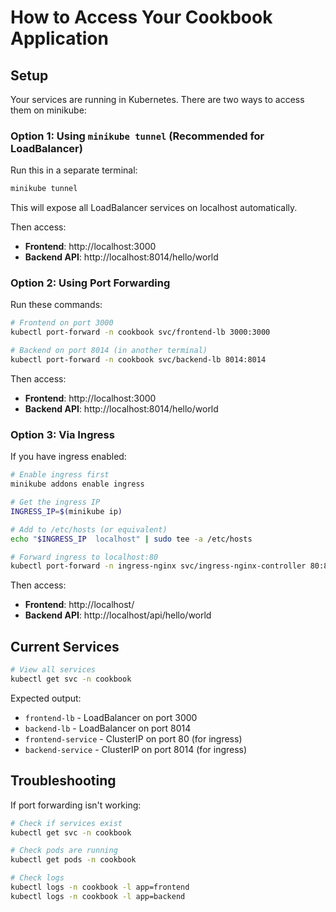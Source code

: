 # How to Access Your Cookbook Application

## Setup

Your services are running in Kubernetes. There are two ways to access them on minikube:

### Option 1: Using `minikube tunnel` (Recommended for LoadBalancer)

Run this in a separate terminal:
```bash
minikube tunnel
```

This will expose all LoadBalancer services on localhost automatically.

Then access:
- **Frontend**: http://localhost:3000
- **Backend API**: http://localhost:8014/hello/world

### Option 2: Using Port Forwarding

Run these commands:
```bash
# Frontend on port 3000
kubectl port-forward -n cookbook svc/frontend-lb 3000:3000

# Backend on port 8014 (in another terminal)
kubectl port-forward -n cookbook svc/backend-lb 8014:8014
```

Then access:
- **Frontend**: http://localhost:3000
- **Backend API**: http://localhost:8014/hello/world

### Option 3: Via Ingress

If you have ingress enabled:
```bash
# Enable ingress first
minikube addons enable ingress

# Get the ingress IP
INGRESS_IP=$(minikube ip)

# Add to /etc/hosts (or equivalent)
echo "$INGRESS_IP  localhost" | sudo tee -a /etc/hosts

# Forward ingress to localhost:80
kubectl port-forward -n ingress-nginx svc/ingress-nginx-controller 80:80
```

Then access:
- **Frontend**: http://localhost/
- **Backend API**: http://localhost/api/hello/world

## Current Services

```bash
# View all services
kubectl get svc -n cookbook
```

Expected output:
- `frontend-lb` - LoadBalancer on port 3000
- `backend-lb` - LoadBalancer on port 8014
- `frontend-service` - ClusterIP on port 80 (for ingress)
- `backend-service` - ClusterIP on port 8014 (for ingress)

## Troubleshooting

If port forwarding isn't working:
```bash
# Check if services exist
kubectl get svc -n cookbook

# Check pods are running
kubectl get pods -n cookbook

# Check logs
kubectl logs -n cookbook -l app=frontend
kubectl logs -n cookbook -l app=backend
```

